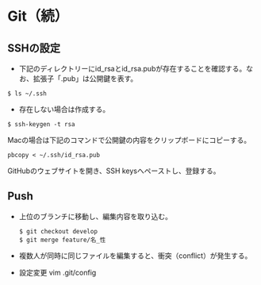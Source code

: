 # Git（続）

## SSHの設定
- 下記のディレクトリーにid_rsaとid_rsa.pubが存在することを確認する。なお、拡張子「.pub」は公開鍵を表す。
```
$ ls ~/.ssh
```
  - 存在しない場合は作成する。
  ```
  $ ssh-keygen -t rsa
  ```
Macの場合は下記のコマンドで公開鍵の内容をクリップボードにコピーする。
```
pbcopy < ~/.ssh/id_rsa.pub
```
GitHubのウェブサイトを開き、SSH keysへペーストし、登録する。

## Push
- 上位のブランチに移動し、編集内容を取り込む。
  ```
  $ git checkout develop
  $ git merge feature/名_性
  ```
- 複数人が同時に同じファイルを編集すると、衝突（conflict）が発生する。

- 設定変更
vim .git/config
